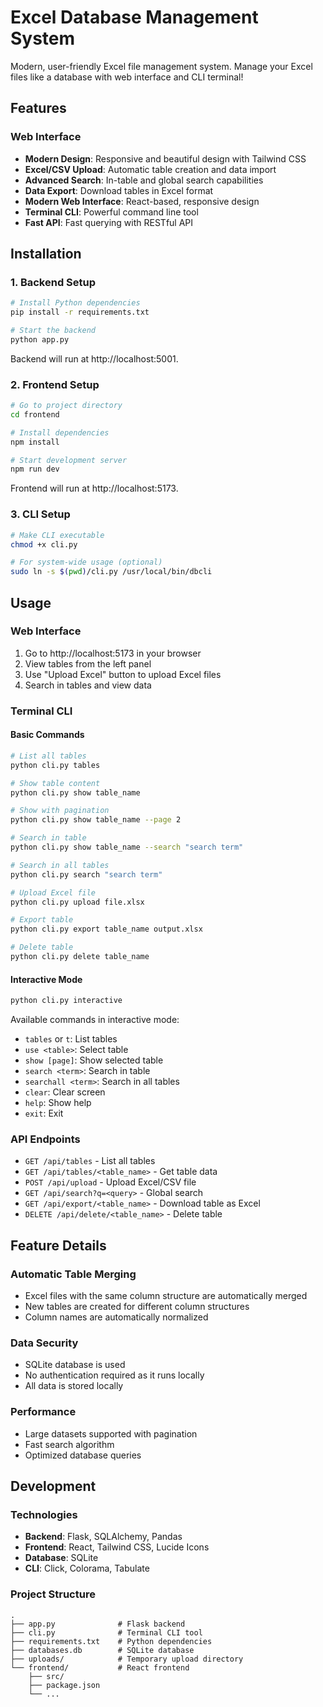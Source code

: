 # Excel Database Management System

Modern, user-friendly Excel file management system. Manage your Excel files like a database with web interface and CLI terminal!

## Features

### Web Interface
- **Modern Design**: Responsive and beautiful design with Tailwind CSS
- **Excel/CSV Upload**: Automatic table creation and data import
- **Advanced Search**: In-table and global search capabilities
- **Data Export**: Download tables in Excel format
- **Modern Web Interface**: React-based, responsive design
- **Terminal CLI**: Powerful command line tool
- **Fast API**: Fast querying with RESTful API

## Installation

### 1. Backend Setup

```bash
# Install Python dependencies
pip install -r requirements.txt

# Start the backend
python app.py
```

Backend will run at http://localhost:5001.

### 2. Frontend Setup

```bash
# Go to project directory
cd frontend

# Install dependencies
npm install

# Start development server
npm run dev
```

Frontend will run at http://localhost:5173.

### 3. CLI Setup

```bash
# Make CLI executable
chmod +x cli.py

# For system-wide usage (optional)
sudo ln -s $(pwd)/cli.py /usr/local/bin/dbcli
```

## Usage

### Web Interface

1. Go to http://localhost:5173 in your browser
2. View tables from the left panel
3. Use "Upload Excel" button to upload Excel files
4. Search in tables and view data

### Terminal CLI

#### Basic Commands

```bash
# List all tables
python cli.py tables

# Show table content
python cli.py show table_name

# Show with pagination
python cli.py show table_name --page 2

# Search in table
python cli.py show table_name --search "search term"

# Search in all tables
python cli.py search "search term"

# Upload Excel file
python cli.py upload file.xlsx

# Export table
python cli.py export table_name output.xlsx

# Delete table
python cli.py delete table_name
```

#### Interactive Mode

```bash
python cli.py interactive
```

Available commands in interactive mode:
- `tables` or `t`: List tables
- `use <table>`: Select table
- `show [page]`: Show selected table
- `search <term>`: Search in table
- `searchall <term>`: Search in all tables
- `clear`: Clear screen
- `help`: Show help
- `exit`: Exit

### API Endpoints

- `GET /api/tables` - List all tables
- `GET /api/tables/<table_name>` - Get table data
- `POST /api/upload` - Upload Excel/CSV file
- `GET /api/search?q=<query>` - Global search
- `GET /api/export/<table_name>` - Download table as Excel
- `DELETE /api/delete/<table_name>` - Delete table

## Feature Details

### Automatic Table Merging

- Excel files with the same column structure are automatically merged
- New tables are created for different column structures
- Column names are automatically normalized

### Data Security

- SQLite database is used
- No authentication required as it runs locally
- All data is stored locally

### Performance

- Large datasets supported with pagination
- Fast search algorithm
- Optimized database queries

## Development

### Technologies

- **Backend**: Flask, SQLAlchemy, Pandas
- **Frontend**: React, Tailwind CSS, Lucide Icons
- **Database**: SQLite
- **CLI**: Click, Colorama, Tabulate

### Project Structure

```
.
├── app.py              # Flask backend
├── cli.py              # Terminal CLI tool
├── requirements.txt    # Python dependencies
├── databases.db        # SQLite database
├── uploads/            # Temporary upload directory
└── frontend/           # React frontend
    ├── src/
    ├── package.json
    └── ...
```